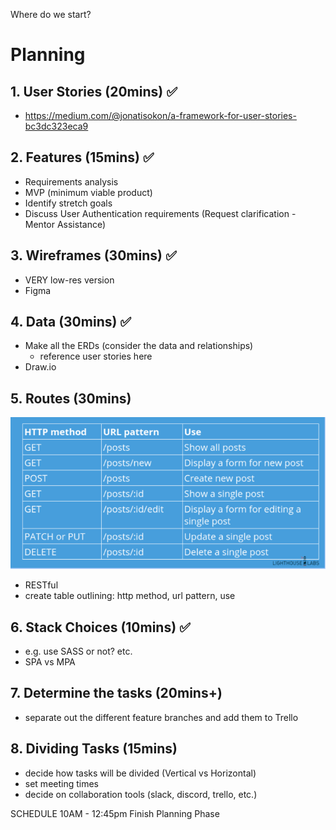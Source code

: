 
Where do we start?

# Planning
## 1. User Stories (20mins) ✅
  - https://medium.com/@jonatisokon/a-framework-for-user-stories-bc3dc323eca9

## 2. Features (15mins) ✅
  - Requirements analysis
  - MVP (minimum viable product)
  - Identify stretch goals
  - Discuss User Authentication requirements (Request clarification - Mentor Assistance)

## 3. Wireframes (30mins) ✅
  - VERY low-res version 
  - Figma

## 4. Data (30mins) ✅
  - Make all the ERDs (consider the data and relationships)
    - reference user stories here
  - Draw.io

## 5. Routes (30mins)
  ![rest_routes_format](./images/rest-routes_format.png)
  - RESTful
  - create table outlining: http method, url pattern, use

## 6. Stack Choices (10mins) ✅
  - e.g. use SASS or not? etc.
  - SPA vs MPA

## 7. Determine the tasks (20mins+)
  - separate out the different feature branches and add them to Trello

## 8. Dividing Tasks (15mins)
  - decide how tasks will be divided (Vertical vs Horizontal)
  - set meeting times
  - decide on collaboration tools (slack, discord, trello, etc.)

  SCHEDULE
  10AM - 12:45pm Finish Planning Phase
